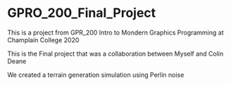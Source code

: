 # GPRO_200_Final_Project
This is a project from GPR_200 Intro to Mondern Graphics Programming at Champlain College 2020

This is the Final project that was a collaboration between Myself and Colin Deane

We created a terrain generation simulation using Perlin noise

